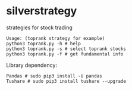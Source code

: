 # silverstrategy
strategies for stock trading

<pre><code>Usage: (toprank strategy for example)
python3 toprank.py -h # help
python3 toprank.py -s # select toprank stocks
python3 toprank.py -f # get fundamental info
</code></pre>

Library dependency:
<pre><code>Pandas # sudo pip3 install -U pandas
Tushare # sudo pip3 install tushare --upgrade
</code></pre>
